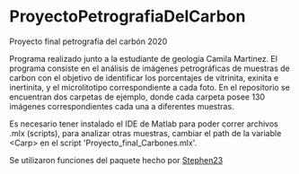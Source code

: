 # ProyectoPetrografiaDelCarbon
Proyecto final petrografía del carbón 2020
<p>
Programa realizado junto a la estudiante de geologia Camila Martinez.
El programa consiste en el análisis de imágenes petrográficas de muestras de carbon con el objetivo de identificar los porcentajes de vitrinita, exinita e inertinita, y el microlitotipo correspondiente a cada foto. En el repositorio se encuentran dos carpetas de ejemplo, donde cada carpeta posee 130 imágenes correspondientes cada una a diferentes muestras. 

Es necesario tener instalado el IDE de Matlab para poder correr archivos .mlx (scripts), para analizar otras muestras, cambiar el path de la variable \<Carp\> en el script 'Proyecto_final_Carbones.mlx'.

Se utilizaron funciones del paquete hecho por <a href='https://la.mathworks.com/matlabcentral/fileexchange/47434-natural-order-filename-sort'>Stephen23</a>

</p>
